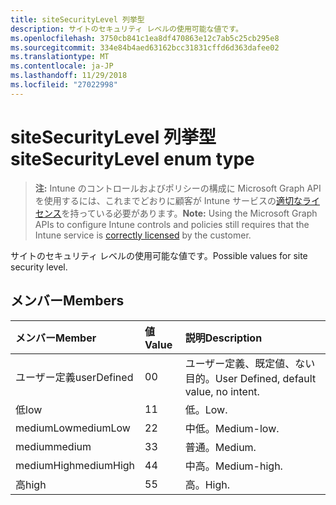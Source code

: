```yaml
---
title: siteSecurityLevel 列挙型
description: サイトのセキュリティ レベルの使用可能な値です。
ms.openlocfilehash: 3750cb841c1ea8df470863e12c7ab5c25cb295e8
ms.sourcegitcommit: 334e84b4aed63162bcc31831cffd6d363dafee02
ms.translationtype: MT
ms.contentlocale: ja-JP
ms.lasthandoff: 11/29/2018
ms.locfileid: "27022998"
---
```

# <a name="sitesecuritylevel-enum-type"></a><span data-ttu-id="ae05c-103">siteSecurityLevel 列挙型</span><span class="sxs-lookup"><span data-stu-id="ae05c-103">siteSecurityLevel enum type</span></span>

> <span data-ttu-id="ae05c-104">**注:** Intune のコントロールおよびポリシーの構成に Microsoft Graph API を使用するには、これまでどおりに顧客が Intune サービスの[適切なライセンス](https://go.microsoft.com/fwlink/?linkid=839381)を持っている必要があります。</span><span class="sxs-lookup"><span data-stu-id="ae05c-104">**Note:** Using the Microsoft Graph APIs to configure Intune controls and policies still requires that the Intune service is [correctly licensed](https://go.microsoft.com/fwlink/?linkid=839381) by the customer.</span></span>

<span data-ttu-id="ae05c-105">サイトのセキュリティ レベルの使用可能な値です。</span><span class="sxs-lookup"><span data-stu-id="ae05c-105">Possible values for site security level.</span></span>
## <a name="members"></a><span data-ttu-id="ae05c-106">メンバー</span><span class="sxs-lookup"><span data-stu-id="ae05c-106">Members</span></span>
|<span data-ttu-id="ae05c-107">メンバー</span><span class="sxs-lookup"><span data-stu-id="ae05c-107">Member</span></span>|<span data-ttu-id="ae05c-108">値</span><span class="sxs-lookup"><span data-stu-id="ae05c-108">Value</span></span>|<span data-ttu-id="ae05c-109">説明</span><span class="sxs-lookup"><span data-stu-id="ae05c-109">Description</span></span>|
|:---|:---|:---|
|<span data-ttu-id="ae05c-110">ユーザー定義</span><span class="sxs-lookup"><span data-stu-id="ae05c-110">userDefined</span></span>|<span data-ttu-id="ae05c-111">0</span><span class="sxs-lookup"><span data-stu-id="ae05c-111">0</span></span>|<span data-ttu-id="ae05c-112">ユーザー定義、既定値、ない目的。</span><span class="sxs-lookup"><span data-stu-id="ae05c-112">User Defined, default value, no intent.</span></span>|
|<span data-ttu-id="ae05c-113">低</span><span class="sxs-lookup"><span data-stu-id="ae05c-113">low</span></span>|<span data-ttu-id="ae05c-114">1</span><span class="sxs-lookup"><span data-stu-id="ae05c-114">1</span></span>|<span data-ttu-id="ae05c-115">低。</span><span class="sxs-lookup"><span data-stu-id="ae05c-115">Low.</span></span>|
|<span data-ttu-id="ae05c-116">mediumLow</span><span class="sxs-lookup"><span data-stu-id="ae05c-116">mediumLow</span></span>|<span data-ttu-id="ae05c-117">2</span><span class="sxs-lookup"><span data-stu-id="ae05c-117">2</span></span>|<span data-ttu-id="ae05c-118">中低。</span><span class="sxs-lookup"><span data-stu-id="ae05c-118">Medium-low.</span></span>|
|<span data-ttu-id="ae05c-119">medium</span><span class="sxs-lookup"><span data-stu-id="ae05c-119">medium</span></span>|<span data-ttu-id="ae05c-120">3</span><span class="sxs-lookup"><span data-stu-id="ae05c-120">3</span></span>|<span data-ttu-id="ae05c-121">普通。</span><span class="sxs-lookup"><span data-stu-id="ae05c-121">Medium.</span></span>|
|<span data-ttu-id="ae05c-122">mediumHigh</span><span class="sxs-lookup"><span data-stu-id="ae05c-122">mediumHigh</span></span>|<span data-ttu-id="ae05c-123">4</span><span class="sxs-lookup"><span data-stu-id="ae05c-123">4</span></span>|<span data-ttu-id="ae05c-124">中高。</span><span class="sxs-lookup"><span data-stu-id="ae05c-124">Medium-high.</span></span>|
|<span data-ttu-id="ae05c-125">高</span><span class="sxs-lookup"><span data-stu-id="ae05c-125">high</span></span>|<span data-ttu-id="ae05c-126">5</span><span class="sxs-lookup"><span data-stu-id="ae05c-126">5</span></span>|<span data-ttu-id="ae05c-127">高。</span><span class="sxs-lookup"><span data-stu-id="ae05c-127">High.</span></span>|



